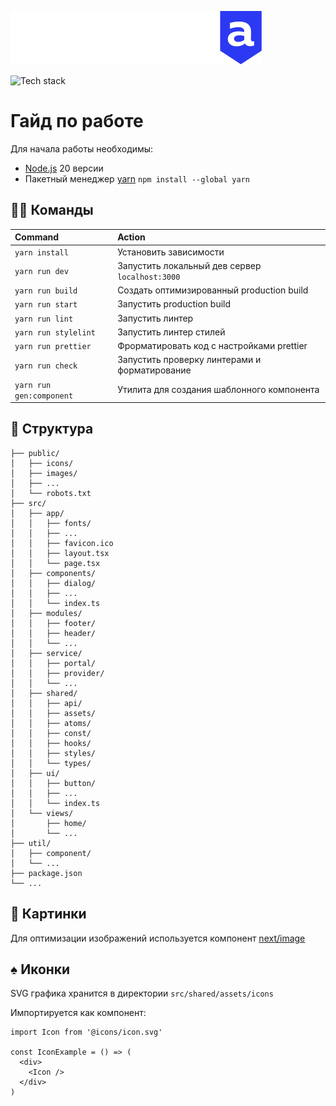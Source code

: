 [![Liga A](./public/icons/logo.svg)](https://ligaa.agency/)

![Tech stack](https://skillicons.dev/icons?i=react,next,ts,sass)

# Гайд по работе

Для начала работы необходимы:
- [Node.js](https://nodejs.org/en/download/prebuilt-installer) 20 версии
- Пакетный менеджер [yarn](https://classic.yarnpkg.com/lang/en/docs/install/) `npm install --global yarn`

## 🐱‍💻 Команды

| Command                  | Action                                          |
|:-------------------------|:------------------------------------------------|
| `yarn install`           | Установить зависимости                          |
| `yarn run dev`           | Запустить локальный дев сервер `localhost:3000` |
| `yarn run build`         | Создать оптимизированный production build       |
| `yarn run start`         | Запустить production build                      |
| `yarn run lint`          | Запустить линтер                                |
| `yarn run stylelint`     | Запустить линтер стилей                         |
| `yarn run prettier`      | Фрорматировать код с настройками prettier       |
| `yarn run check`         | Запустить проверку линтерами и форматирование   |
| `yarn run gen:component` | Утилита для создания шаблонного компонента      |

## 🚀 Структура

```text
├── public/
│   ├── icons/
│   ├── images/
│   ├── ...
│   └── robots.txt
├── src/
│   ├── app/
│   │   ├── fonts/
│   │   ├── ...
│   │   ├── favicon.ico
│   │   ├── layout.tsx
│   │   └── page.tsx
│   ├── components/
│   │   ├── dialog/
│   │   ├── ...
│   │   └── index.ts
│   ├── modules/
│   │   ├── footer/
│   │   ├── header/
│   │   └── ...
│   ├── service/
│   │   ├── portal/
│   │   ├── provider/
│   │   └── ...
│   ├── shared/
│   │   ├── api/
│   │   ├── assets/
│   │   ├── atoms/
│   │   ├── const/
│   │   ├── hooks/
│   │   ├── styles/
│   │   └── types/
│   ├── ui/
│   │   ├── button/
│   │   ├── ...
│   │   └── index.ts
│   └── views/
│       ├── home/
│       └── ...
├── util/
│   ├── component/
│   └── ...
├── package.json
└── ...
```

## 🎴 Картинки

Для оптимизации изображений используется компонент [next/image](https://nextjs.org/docs/app/building-your-application/optimizing/images)

## ♠️ Иконки

SVG графика хранится в директории `src/shared/assets/icons`

Импортируется как компонент:

```React
import Icon from '@icons/icon.svg'

const IconExample = () => (
  <div>
    <Icon />
  </div>
)
```
